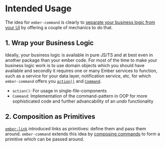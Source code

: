 # Intended Usage

The idea for `ember-command` is clearly to [separate your business logic from
your UI](./why.md) by offering a couple of mechanics to do that.

## 1. Wrap your Business Logic

Ideally, your business logic is available in pure JS/TS and at best even in
another package than your ember code. For most of the time to make your business
logic work is to use domain objects which you should have available and secondly
it requires one or many Ember services to function, such as a service for your
data layer, notification service, etc. for which `ember-command` offers you
[`action()`](./actions.md) and [`Command`](./command.md).

- `action()`: For usage in single-file-components
- `Command`: Implementation of the command-pattern in OOP for more sophisticated
  code and further advancability of an _undo_ functionality

## 2. Composition as Primitives

[`ember-link`](https://github.com/buschtoens/ember-link) introduced links as
primitives: define them and pass them around. `ember-command` extends this idea
by [composing commands](./composing.md) to form a primitive which can be passed
around.
